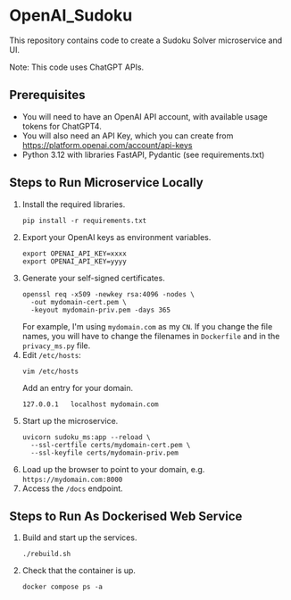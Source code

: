 # OpenAI_Sudoku

This repository contains code to create a Sudoku Solver microservice and UI.

Note: This code uses ChatGPT APIs.

## Prerequisites

* You will need to have an OpenAI API account, with available usage tokens for ChatGPT4.
* You will also need an API Key, which you can create from https://platform.openai.com/account/api-keys
* Python 3.12 with libraries FastAPI, Pydantic (see requirements.txt)

## Steps to Run Microservice Locally

1. Install the required libraries.
   ```
   pip install -r requirements.txt
   ```
2. Export your OpenAI keys as environment variables.
   ```
   export OPENAI_API_KEY=xxxx
   export OPENAI_API_KEY=yyyy
   ``` 
3. Generate your self-signed certificates.
   ```
   openssl req -x509 -newkey rsa:4096 -nodes \
     -out mydomain-cert.pem \
     -keyout mydomain-priv.pem -days 365
   ```
   For example, I'm using `mydomain.com` as my `CN`.
   If you change the file names, you will have to change the filenames in `Dockerfile` and in the `privacy_ms.py` file.
4. Edit `/etc/hosts`:
   ```
   vim /etc/hosts
   ```
   Add an entry for your domain.
   ```
   127.0.0.1   localhost mydomain.com
   ```
5. Start up the microservice.
   ```
   uvicorn sudoku_ms:app --reload \
     --ssl-certfile certs/mydomain-cert.pem \
     --ssl-keyfile certs/mydomain-priv.pem 
   ```
6. Load up the browser to point to your domain, e.g. `https://mydomain.com:8000`
7. Access the `/docs` endpoint.


## Steps to Run As Dockerised Web Service

1. Build and start up the services.
   ```
   ./rebuild.sh 
   ```
2. Check that the container is up.
   ```
   docker compose ps -a
   ```